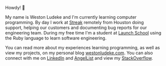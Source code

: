 Howdy! 👋

My name is Weston Ludeke and I'm currently learning computer programming. By day I work at [Streak](https://streak.com) remotely from Houston doing support, helping our customers and documenting bug reports for our engineering team. During my free time I'm a student at [Launch School](https://launchschool.com) using the Ruby language to learn software engineering. 

You can read more about my experiences learning programming, as well as view my projects, on my personal blog [westonludeke.com](https://westonludeke.com). You can also connect with me on [LinkedIn](https://westonludeke.com) and [AngelList](https://angel.co/u/westonludeke) and view my [StackOverflow](https://stackoverflow.com/users/5137112/weston).


<!--
**westonludeke/westonludeke** is a ✨ _special_ ✨ repository because its `README.md` (this file) appears on your GitHub profile.

Here are some ideas to get you started:

- 🔭 I’m currently working on ...
- 🌱 I’m currently learning ...
- 👯 I’m looking to collaborate on ...
- 🤔 I’m looking for help with ...
- 💬 Ask me about ...
- 📫 How to reach me: ...
- 😄 Pronouns: ...
- ⚡ Fun fact: ...
-->

